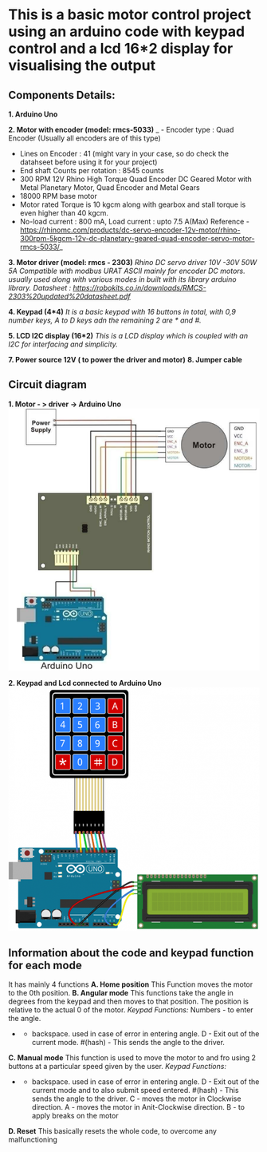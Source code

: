 # **This is a basic motor control project using an arduino code with keypad control and a lcd 16*2 display for visualising the output**

## Components Details:

**1. Arduino Uno**

**2. Motor with encoder (model: rmcs-5033)**
_ - Encoder type : Quad Encoder (Usually all encoders are of this type)
 - Lines on Encoder : 41 (might vary in your case, so do check the datahseet before using it for your project)
 - End shaft Counts per rotation : 8545 counts
 - 300 RPM 12V Rhino High Torque Quad Encoder DC Geared Motor with Metal Planetary Motor, Quad Encoder and Metal Gears
 - 18000 RPM base motor
 - Motor rated Torque is 10 kgcm along with gearbox and stall torque is even higher than 40 kgcm.
 - No-load current : 800 mA, Load current : upto 7.5 A(Max) 
Reference - https://rhinomc.com/products/dc-servo-encoder-12v-motor/rhino-300rpm-5kgcm-12v-dc-planetary-geared-quad-encoder-servo-motor-rmcs-5033/_

**3. Motor driver (model: rmcs - 2303)**
_Rhino DC servo driver 10V -30V 50W 5A Compatible with modbus URAT ASCII mainly for encoder DC motors. usually used along with various modes in built with its library arduino library.
Datasheet : https://robokits.co.in/downloads/RMCS-2303%20updated%20datasheet.pdf_

**4. Keypad (4*4)**
_It is a basic keypad with 16 buttons in total, with 0,9 number keys, A to D keys adn the remaining 2 are * and #._

**5. LCD I2C display (16*2)**
_This is a LCD display which is coupled with an I2C for interfacing and simplicity._

**7. Power source 12V ( to power the driver and motor)**
**8. Jumper cable**

## **Circuit diagram**

**1. Motor - > driver -> Arduino Uno**
![Motor_2_Uno](https://github.com/raghvendra44/Angular-and-maunal-motor-keypad-control-with-display/blob/main/circuit_1.PNG?raw=true)

**2. Keypad and Lcd connected to Arduino Uno**
![Keypad_LCD_2_Uno](https://github.com/raghvendra44/Angular-and-maunal-motor-keypad-control-with-display/blob/main/circuit_2.PNG?raw=true)
 
## **Information about the code and keypad function for each mode**

It has mainly 4 functions
**A. Home position**
This Function moves the motor to the 0th position.
**B. Angular mode**
This functions take the angle in degrees from the keypad and then moves to that position. The position is relative to the actual 0 of the motor.
_Keypad Functions:_
Numbers - to enter the angle.
* - backspace. used in case of error in entering angle.
D - Exit out of the current mode.
#(hash) - This sends the angle to the driver.

**C. Manual mode**
This function is used to move the motor to and fro using 2 buttons at a particular speed given by the user.
_Keypad Functions:_
* - backspace. used in case of error in entering angle.
D - Exit out of the current mode and to also submit speed entered.
#(hash) - This sends the angle to the driver.
C - moves the motor in Clockwise direction.
A - moves the motor in Anit-Clockwise direction.
B - to apply breaks on the motor

**D. Reset**
This basically resets the whole code, to overcome any malfunctioning 
 
